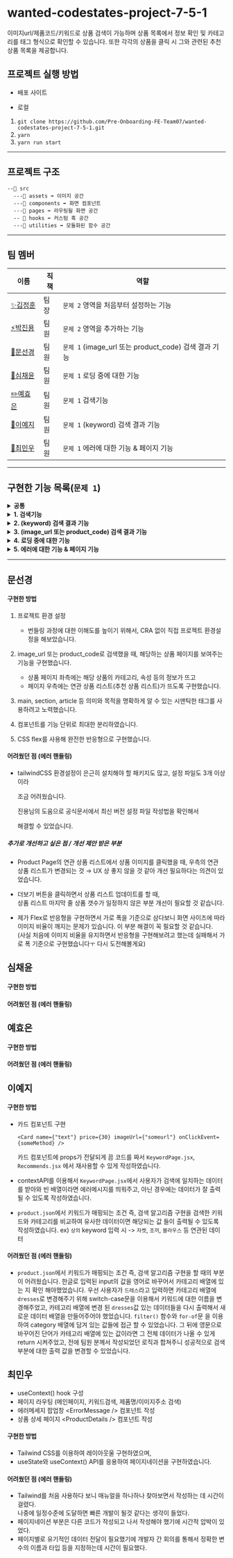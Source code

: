 # wanted-codestates-project-7-5-1

이미지url/제품코드/키워드로 상품 검색이 가능하며 상품 목록에서 정보 확인 및 카테고리를 태그 형식으로 확인할 수 있습니다. 또한 각각의 상품을 클릭 시 그와 관련된 추천 상품 목록을 제공합니다.

## 프로젝트 실행 방법

- 배포 사이트

- 로컬

1. `git clone https://github.com/Pre-Onboarding-FE-Team07/wanted-codestates-project-7-5-1.git`
2. `yarn`
3. `yarn run start`

---

## 프로젝트 구조

```
--📁 src
  ---📁 assets ➡ 이미지 공간
  ---📁 components ➡ 화면 컴포넌트
  ---📁 pages ➡ 라우팅될 화면 공간
  -- 📁 hooks ➡ 커스텀 훅 공간
  ---📁 utilities ➡ 모듈화된 함수 공간
```

---

## 팀 멤버

| 이름                                       | 직책 | 역할                                                  |
| ------------------------------------------ | ---- | ----------------------------------------------------- |
| [✨김정훈](https://github.com/jeonghun10)  | 팀장 | `문제 2` 영역을 처음부터 설정하는 기능                |
| [⚡️박진용](https://github.com/jinyongp)   | 팀원 | `문제 2` 영역을 추가하는 기능                         |
| [🎨문선경](https://github.com/dev-seomoon) | 팀원 | `문제 1` (image_url 또는 product_code) 검색 결과 기능 |
| [🚀심채윤](https://github.com/Lela12)      | 팀원 | `문제 1` 로딩 중에 대한 기능                          |
| [✏️예효은](https://github.com/ye-yo)       | 팀원 | `문제 1` 검색기능                                     |
| [🔨이예지](https://github.com/Lee-ye-ji)   | 팀원 | `문제 1` (keyword) 검색 결과 기능                     |
| [🚚최민우](https://github.com/exxocism)    | 팀원 | `문제 1` 에러에 대한 기능 & 페이지 기능               |

---

## 구현한 기능 목록(`문제 1`)

<details>	
  <summary><b>공통</b></summary>
  <br/>
  <ul>
    <li>url에 검색 쿼리에 사용한 데이터가 직관적으로 보여야함</li>
    <li>PXL 로고를 클릭 시에 첫 페이지로 돌아와야 함</li>
    <li>반응형으로 구현</li>
    <li>+)검색어 강조</li>
   </ul>
</details>
<details>	
  <summary><b>1. 검색기능</b></summary>
  <br/>
  <ul>
    <li>전체적인 검색 페이지 화면 개발</li>
    <li>검색 시 검색 데이터 호출하는 로직 작성</li>
    <li>검색 후 데이터 사용자가 어떤 걸 입력했는것 까지 구현</li>
   </ul>
</details>
<details>	
  <summary><b>2. (keyword) 검색 결과 기능</b></summary>
  <br/>
  <ul>
    <li>Card 컴포넌트 만드는 화면 개발</li>
    <li>매핑 기준을 설정해 image_urls의 값에 있는 이미지를 화면에 출력</li>
    <li>이미지는 클릭 시에 image_url로 라우팅 되도록 처리</li>
    <li>출력하는 정보는 ‘name’, ‘price’, ‘image_url’의 이미지</li>
   </ul>
</details>
<details>	
  <summary><b>3. (image_url 또는 product_code) 검색 결과 기능</b></summary>
  <br/>
  <ul>
    <li>Card 컴포넌트 만드는 화면 개발</li>
    <li>검색 결과 페이지 구현</li>
    <li>좌측의 ATTRIBUTES 정보 출력, ITEMS 정보 출력</li>
    <li>우측의 ‘name’, ‘price’, ‘image_url’의 이미지 출력 및 product_url의 정보로 라우팅</li>
   </ul>
</details>
<details>	
  <summary><b>4. 로딩 중에 대한 기능</b></summary>
  <br/>
  <ul>
    <li>데이터가 로딩 중인 경우, 로딩 중임을 알리는 UI 만들기</li>
    <li>로딩 중에는 별도 액션이 일어나는 것 막기</li>
    <li>+) 한번 로딩된 데이터는 메모리에 캐시하고, 새로고침 시에는 http요청을 하지 말고 캐시된 데이터를 불러와 랜더링</li>
   </ul>
</details>
<details>	
  <summary><b>5. 에러에 대한 기능 & 페이지 기능</b></summary>
  <br/>
  <ul>
    <li>에러 처리</li>
    - 호출 중 에러가 발생했을 때의 처리를 한 경우
    - 오류가 발생한 경우를 체크하는 경우
    - 오류가 발생했음을 사용자에게 인지 시킨 경우(오류 발생했다는 화면 구현)
    <li>페이지 네이션 or More 버튼 UI 구현</li>
    - 데이터를 자른 후 사용자 요청에 맞게 데이터가 보일 수 있도록 구현
   </ul>
</details>

---

## 문선경

#### 구현한 방법

1. 프로젝트 환경 설정
    - 번들링 과정에 대한 이해도를 높이기 위해서, CRA 없이 직접 프로젝트 환경설정을 해보았습니다.

2. image_url 또는 product_code로 검색했을 때, 해당하는 상품 페이지를 보여주는 기능을 구현했습니다. 
    - 상품 페이지 좌측에는 해당 상품의 카테고리, 속성 등의 정보가 뜨고
    - 페이지 우측에는 연관 상품 리스트(추천 상품 리스트)가 뜨도록 구현했습니다.

3. main, section, article 등 의미와 목적을 명확하게 알 수 있는 시맨틱한 태그를 사용하려고 노력했습니다. 

4. 컴포넌트를 기능 단위로 최대한 분리하였습니다. 

5. CSS flex를 사용해 완전한 반응형으로 구현했습니다. 


#### 어려웠던 점 (에러 핸들링)

- tailwindCSS 환경설정이 은근히 설치해야 할 패키지도 많고, 설정 파일도 3개 이상이라
    
    조금 어려웠습니다. 
    
    진용님의 도움으로 공식문서에서 최신 버전 설정 파일 작성법을 확인해서 
    
    해결할 수 있었습니다. 
    

##### 추가로 개선하고 싶은 점 / 개선 제안 받은 부분

- Product Page의 연관 상품 리스트에서 상품 이미지를 클릭했을 때, 
우측의 연관 상품 리스트가 변경되는 것 → UX 상 좋지 않을 것 같아 개선 필요하다는 의견이 있었습니다.

- 더보기 버튼을 클릭하면서 상품 리스트 업데이트를 할 때,  
    상품 리스트 마지막 줄 상품 갯수가 일정하지 않은 부분 개선이 필요할 것 같습니다. 
    
- 제가 Flex로 반응형을 구현하면서 가로 폭을 기준으로 삼다보니
    화면 사이즈에 따라 이미지 비율이 깨지는 문제가 있습니다. 이 부분 해결이 꼭 필요할 것 같습니다.  
    (사실 처음에 이미지 비율을 유지하면서 반응형을 구현해보려고 했는데 실패해서 가로 폭 기준으로 구현했습니다ㅜ 다시 도전해볼게요)

## 심채윤

#### 구현한 방법

#### 어려웠던 점 (에러 핸들링)

## 예효은

#### 구현한 방법

#### 어려웠던 점 (에러 핸들링)

## 이예지

#### 구현한 방법

- 카드 컴포넌트 구현

  ```
  <Card name={"text"} price={30} imageUrl={"someurl"} onClickEvent={someMethod} />
  ```

  카드 컴포넌트에 props가 전달되게 끔 코드를 짜서 `KeywordPage.jsx`, `Recommends.jsx` 에서 재사용할 수 있게 작성하였습니다.

- contextAPI를 이용해서 `KeywordPage.jsx`에서 사용자가 검색에 일치하는 데이터를 받아와 빈 배열이라면 에러메시지를 띄워주고, 아닌 경우에는 데이터가 잘 출력될 수 있도록 작성하였습니다.
- `product.json`에서 키워드가 매핑되는 조건 즉, 검색 알고리즘 구현을 검색한 키워드와 카테고리를 비교하여 유사한 데이터이면 해당되는 값 들이 출력될 수 있도록 작성하였습니다.
  ex) `상의` keyword 입력 시 -> `자켓`, `조끼`, `블라우스` 등 연관된 데이터

#### 어려웠던 점 (에러 핸들링)

- `product.json`에서 키워드가 매핑되는 조건 즉, 검색 알고리즘 구현을 할 때의 부분이 어려웠습니다. 한글로 입력된 input의 값을 영어로 바꾸어서 카테고리 배열에 있는 지 확인 해야했었습니다. 우선 사용자가 `드레스`라고 입력하면 카테고리 배열에 `dresses`로 변경해주기 위해 switch-case문을 이용해서 키워드에 대한 이름을 변경해주었고, 카테고리 배열에 변경 된 `dresses`값 있는 데이터들을 다시 출력해서 새로운 데이터 배열을 만들어주어야 했었습니다. `filter()` 함수와 `for-of`문 을 이용하여 category 배열에 담겨 있는 값들에 접근 할 수 있었습니다. 그 뒤에 영문으로 바꾸어진 단어가 카테고리 배열에 있는 값이라면 그 전체 데이터가 나올 수 있게 return 시켜주었고, 전에 팀원 분께서 작성되었던 로직과 합쳐주니 성공적으로 검색 부분에 대한 출력 값을 변경할 수 있었습니다.

## 최민우

- useContext() hook 구성
- 페이지 라우팅 (메인페이지, 키워드검색, 제품명/이미지주소 검색)
- 에러메세지 팝업창 &lt;ErrorMessage /&gt; 컴포넌트 작성
- 상품 상세 페이지 &lt;ProductDetails /&gt; 컴포넌트 작성

#### 구현한 방법

- Tailwind CSS를 이용하여 레이아웃울 구현하였으며,
- useState와 useContext() API를 응용하여 페이지네이션을 구현하였습니다.

#### 어려웠던 점 (에러 핸들링)

- Tailwind를 처음 사용하다 보니 매뉴얼을 하나하나 찾아보면서 작성하는 데 시간이 걸렸다.<br />
  나중에 일정수준에 도달하면 빠른 개발이 될것 같다는 생각이 들었다.
- 페이지네이션 부분은 다른 코드가 작성되고 나서 작성해야 했기에 시간적 압박이 있었다.
- 페이지별로 유기적인 데이터 전달이 필요했기에 개발자 간 회의를 통해서 정확한 변수의 이름과 타입 등을 지정하는데 시간이 필요했다.
